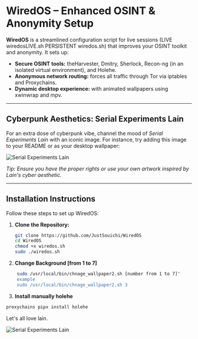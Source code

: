 # WiredOS – Enhanced OSINT & Anonymity Setup

**WiredOS** is a streamlined configuration script for live sessions (LIVE wiredosLIVE.sh PERSISTENT wiredos.sh) that improves your OSINT toolkit and anonymity. It sets up:
- **Secure OSINT tools:** theHarvester, Dmitry, Sherlock, Recon-ng (in an isolated virtual environment), and Holehe.
- **Anonymous network routing:** forces all traffic through Tor via iptables and Proxychains.
- **Dynamic desktop experience:** with animated wallpapers using xwinwrap and mpv.

---

## Cyberpunk Aesthetics: Serial Experiments Lain

For an extra dose of cyberpunk vibe, channel the mood of *Serial Experiments Lain* with an iconic image. For instance, try adding this image to your README or as your desktop wallpaper:

![Serial Experiments Lain](https://upload.wikimedia.org/wikipedia/commons/0/08/Serial_Experiments_Lain_unofficial_logo.svg)

*Tip: Ensure you have the proper rights or use your own artwork inspired by Lain's cyber aesthetic.*

---

## Installation Instructions

Follow these steps to set up WiredOS:

1. **Clone the Repository:**
   ```bash
   git clone https://github.com/JustSouichi/WiredOS
   cd WiredOS
   chmod +x wiredos.sh
   sudo ./wiredos.sh
    ```
2. **Change Background [from 1 to 7]**
```bash
    sudo /usr/local/bin/chnage_wallpaper2.sh [number from 1 to 7]"
    example 
    sudo /usr/local/bin/chnage_wallpaper2.sh 3
```
3. **Install manually holehe**
```bash
proxychains pipx install holehe
```


Let's all love lain.

![Serial Experiments Lain](https://www.elimparcial.com/resizer/v2/KSAVLWD6PZGL5JBRGGJRBPUSB4.png?auth=f4a53ade184e815d7aca97cf55620e28ab33b8bc4e81f114c8b7be125cccf5b4&smart=true&width=1200&height=800&quality=70)
